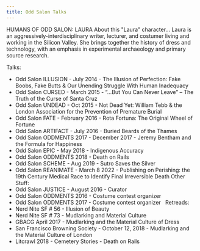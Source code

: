 ```yaml
---
title: Odd Salon Talks
---
```


HUMANS OF ODD SALON: LAURA
About this "Laura" character...
Laura is an aggressively-interdisciplinary writer, lecturer, and costumer living and working in the Silicon Valley. She brings together the history of dress and technology, with an emphasis in experimental archaeology and primary source research.

Talks:
- Odd Salon ILLUSION - July 2014 - The Illusion of Perfection: Fake Boobs, Fake Butts & Our Unending Struggle With Human Inadequacy
- Odd Salon CURSED - March 2015 - “…But You Can Never Leave” – The Truth of the Curse of Santa Cruz
- Odd Salon UNDEAD - Oct 2015 - Not Dead Yet: William Tebb & the London Association for the Prevention of Premature Burial
- Odd Salon FATE - February 2016 - Rota Fortuna: The Original Wheel of Fortune
- Odd Salon ARTIFACT - July 2016 - Buried Beards of the Thames
- Odd Salon ODDMENTS 2017 - December 2017 - Jeremy Bentham and the Formula for Happiness
- Odd Salon EPIC - May 2018 - Indigenous Accuracy
- Odd Salon ODDMENTS 2018 - Death on Rails
- Odd Salon SCHEME - Aug 2019 - Sutro Saves the Silver
- Odd Salon REANIMATE - March 8 2022 - Publishing on Perishing: the 19th Century Medical Race to Identify Final Irreversible Death
Other Stuff:
- Odd Salon JUSTICE - August 2016 - Curator
- Odd Salon ODDMENTS 2016 - Costume contest organizer  
- Odd Salon ODDMENTS 2017 - Costume contest organizer  
Retreads:
- Nerd Nite SF # 56 - Illusion of Beauty
- Nerd Nite SF # 73 - Mudlarking and Material Culture
- GBACG April 2017 - Mudlarking and the Material Culture of Dress 
- San Francisco Browning Society - October 12, 2018 - Mudlarking and the Material Culture of London
- Litcrawl 2018 - Cemetery Stories - Death on Rails
 
